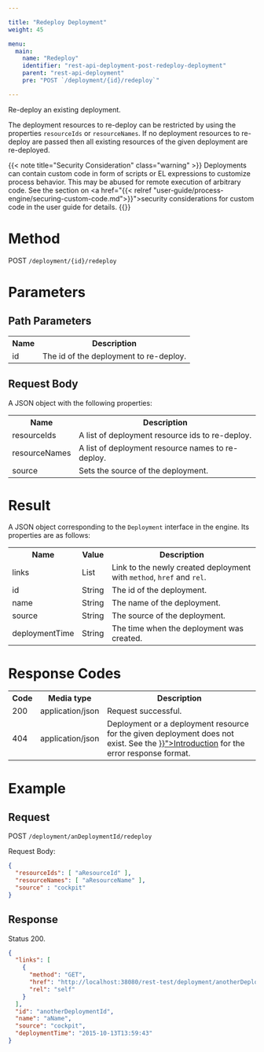 ```yaml
---

title: "Redeploy Deployment"
weight: 45

menu:
  main:
    name: "Redeploy"
    identifier: "rest-api-deployment-post-redeploy-deployment"
    parent: "rest-api-deployment"
    pre: "POST `/deployment/{id}/redeploy`"

---
```


Re-deploy an existing deployment.

The deployment resources to re-deploy can be restricted by using the properties `resourceIds` or `resourceNames`. If no deployment resources to re-deploy are passed then all existing resources of the given deployment are re-deployed.

{{< note title="Security Consideration" class="warning" >}}
  Deployments can contain custom code in form of scripts or EL expressions to customize process behavior. This may be abused for remote execution of arbitrary code. See the section on <a href="{{< relref "user-guide/process-engine/securing-custom-code.md">}}">security considerations for custom code</a> in the user guide for details.
{{</note>}}

# Method

POST `/deployment/{id}/redeploy`


# Parameters

## Path Parameters

<table class="table table-striped">
  <tr>
    <th>Name</th>
    <th>Description</th>
  </tr>
  <tr>
    <td>id</td>
    <td>The id of the deployment to re-deploy.</td>
  </tr>
</table>

## Request Body

A JSON object with the following properties:

<table class="table table-striped">
  <tr>
    <th>Name</th>
    <th>Description</th>
  </tr>
  <tr>
    <td>resourceIds</td>
    <td>A list of deployment resource ids to re-deploy.</td>
  </tr>
  <tr>
    <td>resourceNames</td>
    <td>A list of deployment resource names to re-deploy.</td>
  </tr>
  <tr>
    <td>source</td>
    <td>Sets the source of the deployment.</td>
  </tr>
</table>

# Result

A JSON object corresponding to the `Deployment` interface in the engine.
Its properties are as follows:

<table class="table table-striped">
  <tr>
    <th>Name</th>
    <th>Value</th>
    <th>Description</th>
  </tr>
  <tr>
    <td>links</td>
    <td>List</td>
    <td>Link to the newly created deployment with <code>method</code>, <code>href</code> and <code>rel</code>.</td>
  </tr>
  <tr>
    <td>id</td>
    <td>String</td>
    <td>The id of the deployment.</td>
  </tr>
  <tr>
    <td>name</td>
    <td>String</td>
    <td>The name of the deployment.</td>
  </tr>
  <tr>
    <td>source</td>
    <td>String</td>
    <td>The source of the deployment.</td>
  </tr>
  <tr>
    <td>deploymentTime</td>
    <td>String</td>
    <td>The time when the deployment was created.</td>
  </tr>
</table>


# Response Codes

<table class="table table-striped">
  <tr>
    <th>Code</th>
    <th>Media type</th>
    <th>Description</th>
  </tr>
  <tr>
    <td>200</td>
    <td>application/json</td>
    <td>Request successful.</td>
  </tr>
  <tr>
    <td>404</td>
    <td>application/json</td>
    <td>Deployment or a deployment resource for the given deployment does not exist. See the <a href="{{< relref "reference/rest/overview/index.md#error-handling" >}}">Introduction</a> for the error response format.</td>
  </tr>
</table>


# Example

## Request

POST `/deployment/anDeploymentId/redeploy`

Request Body:

```json
{
  "resourceIds": [ "aResourceId" ],
  "resourceNames": [ "aResourceName" ],
  "source" : "cockpit"
}
```

## Response

Status 200.

```json
{
  "links": [
    {
      "method": "GET",
      "href": "http://localhost:38080/rest-test/deployment/anotherDeploymentId",
      "rel": "self"
    }
  ],
  "id": "anotherDeploymentId",
  "name": "aName",
  "source": "cockpit",
  "deploymentTime": "2015-10-13T13:59:43"
}
```

